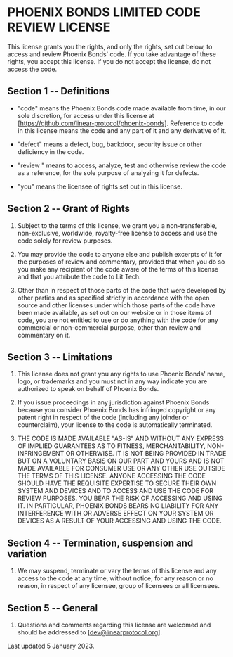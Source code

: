 PHOENIX BONDS LIMITED CODE REVIEW LICENSE
================================

This license grants you the rights, and only the rights, set out
below, to access and review Phoenix Bonds' code. If you take advantage of
these rights, you accept this license. If you do not accept the
license, do not access the code.


Section 1 -- Definitions
------------------------

- "code" means the Phoenix Bonds code made available from time, in our sole
  discretion, for access under this license at [https://github.com/linear-protocol/phoenix-bonds].
  Reference to code in this license means the code and any part of it
  and any derivative of it.

- "defect" means a defect, bug, backdoor, security issue or other
  deficiency in the code.

- "review " means to access, analyze, test and otherwise review the
  code as a reference, for the sole purpose of analyzing it for
  defects.

- "you" means the licensee of rights set out in this license.


Section 2 -- Grant of Rights
----------------------------

1. Subject to the terms of this license, we grant you a
   non-transferable, non-exclusive, worldwide, royalty-free license to
   access and use the code solely for review purposes.

2. You may provide the code to anyone else and publish excerpts of it
   for the purposes of review and commentary, provided that when you
   do so you make any recipient of the code aware of the terms of this
   license and that you attribute the code to Lit Tech.

3. Other than in respect of those parts of the code that were
   developed by other parties and as specified strictly in accordance
   with the open source and other licenses under which those parts of
   the code have been made available, as set out on our website or in
   those items of code, you are not entitled to use or do anything
   with the code for any commercial or non-commercial purpose, other than
   review and commentary on it.


Section 3 -- Limitations
------------------------

1. This license does not grant you any rights to use Phoenix Bonds' name,
   logo, or trademarks and you must not in any way indicate you are
   authorized to speak on behalf of Phoenix Bonds.

2. If you issue proceedings in any jurisdiction against Phoenix Bonds because
   you consider Phoenix Bonds has infringed copyright or any patent right in
   respect of the code (including any joinder or counterclaim), your
   license to the code is automatically terminated.

3. THE CODE IS MADE AVAILABLE "AS-IS" AND WITHOUT ANY EXPRESS OF
   IMPLIED GUARANTEES AS TO FITNESS, MERCHANTABILITY, NON-INFRINGEMENT
   OR OTHERWISE. IT IS NOT BEING PROVIDED IN TRADE BUT ON A VOLUNTARY
   BASIS ON OUR PART AND YOURS AND IS NOT MADE AVAILABLE FOR CONSUMER
   USE OR ANY OTHER USE OUTSIDE THE TERMS OF THIS LICENSE. ANYONE
   ACCESSING THE CODE SHOULD HAVE THE REQUISITE EXPERTISE TO SECURE
   THEIR OWN SYSTEM AND DEVICES AND TO ACCESS AND USE THE CODE FOR
   REVIEW PURPOSES. YOU BEAR THE RISK OF ACCESSING AND USING IT. IN
   PARTICULAR, PHOENIX BONDS BEARS NO LIABILITY FOR ANY INTERFERENCE WITH OR
   ADVERSE EFFECT ON YOUR SYSTEM OR DEVICES AS A RESULT OF YOUR
   ACCESSING AND USING THE CODE.


Section 4 -- Termination, suspension and variation
--------------------------------------------------

1. We may suspend, terminate or vary the terms of this license and any
   access to the code at any time, without notice, for any reason or
   no reason, in respect of any licensee, group of licensees or all
   licensees.


Section 5 -- General
--------------------

1. Questions and comments regarding this license are welcomed and
   should be addressed to [dev@linearprotocol.org].


Last updated 5 January 2023.

